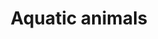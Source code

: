 ---
title: Aquatic animals
longTitle: 'Aquatic animals'
tags:
- gccommon
french:
- "[[Animal aquatique]]"
narrowerTerm:
- "[[Fish]]"
relatedTerm:
- "[[Amphibians]]"
usedFor:
- "[[Freshwater animals]]"
- "[[Marine animals]]"
- "[[Water animals]]"
---